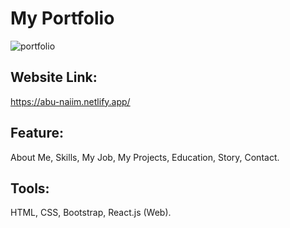 # My Portfolio

![portfolio](https://user-images.githubusercontent.com/75266387/215328738-24e7ca19-bf71-470e-a7cc-befe3412b960.png)

## Website Link:
https://abu-naiim.netlify.app/

## Feature: 
About Me, Skills, My Job, My Projects, Education, Story, Contact.

## Tools:
HTML, CSS, Bootstrap, React.js (Web).
